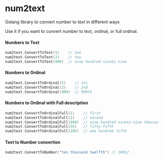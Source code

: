 # num2text
Golang library to convert number to text in different ways

Use it if you want to convert number to text, ordinal, or full ordinal.

<h4>Numbers to Text</h4>

```go
num2text.ConvertToText(1)    // one
num2text.ConvertToText(2)    // two
num2text.ConvertToText(999)  // nine hundred ninety nine
```

<h4>Numbers to Ordinal</h4>

```go
num2text.ConvertToOrdinal(1)    // 1st
num2text.ConvertToOrdinal(2)    // 2nd
num2text.ConvertToOrdinal(999)  // 999th
```

<h4>Numbers to Ordinal with Full description</h4>

```go
num2text.ConvertToOrdinalFull(1)    // first
num2text.ConvertToOrdinalFull(2)    // second
num2text.ConvertToOrdinalFull(999)  // nine hundred ninety-nine thousand nine hundred ninety-nineth
num2text.ConvertToOrdinalFull(55)   // fifty-fifth
num2text.ConvertToOrdinalFull(105)  // one hundred fifth
```

<h4>Text to Number convertion</h4>

```go
num2text.ConvertToNumber("ten thousand twelfth") // 10012
```
